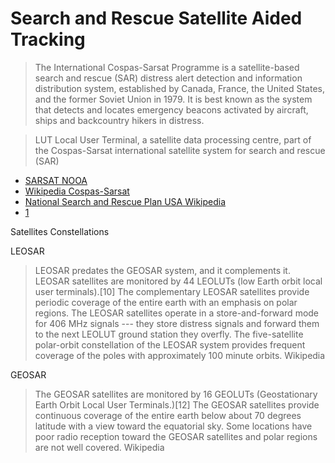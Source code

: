 Search and Rescue Satellite Aided Tracking
==

> The International Cospas-Sarsat Programme is a satellite-based search and rescue (SAR) distress alert detection and information distribution system, established by Canada, France, the United States, and the former Soviet Union in 1979. It is best known as the system that detects and locates emergency beacons activated by aircraft, ships and backcountry hikers in distress.

> LUT Local User Terminal, a satellite data processing centre, part of the Cospas-Sarsat international satellite system for search and rescue (SAR)

- [SARSAT NOOA](http://www.sarsat.noaa.gov/)
- [Wikipedia Cospas-Sarsat](https://en.wikipedia.org/wiki/International_Cospas-Sarsat_Programme)
- [National Search and Rescue Plan USA Wikipedia](https://en.wikipedia.org/wiki/National_Search_and_Rescue_Plan)
- [1](https://en.wikipedia.org/wiki/Emergency_position-indicating_radiobeacon_station)

Satellites Constellations

LEOSAR

> LEOSAR predates the GEOSAR system, and it complements it. LEOSAR satellites are monitored by 44 LEOLUTs (low Earth orbit local user terminals).[10] The complementary LEOSAR satellites provide periodic coverage of the entire earth with an emphasis on polar regions. The LEOSAR satellites operate in a store-and-forward mode for 406 MHz signals --- they store distress signals and forward them to the next LEOLUT ground station they overfly. The five-satellite polar-orbit constellation of the LEOSAR system provides frequent coverage of the poles with approximately 100 minute orbits. Wikipedia

GEOSAR

> The GEOSAR satellites are monitored by 16 GEOLUTs (Geostationary Earth Orbit Local User Terminals.)[12] The GEOSAR satellites provide continuous coverage of the entire earth below about 70 degrees latitude with a view toward the equatorial sky. Some locations have poor radio reception toward the GEOSAR satellites and polar regions are not well covered. Wikipedia